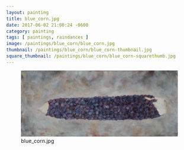 ```yaml
---
layout: painting
title: blue_corn.jpg
date: 2017-06-02 21:00:24 -0600
category: painting
tags: [ paintings, raindances ]
image: /paintings/blue_corn/blue_corn.jpg
thumbnail: /paintings/blue_corn/blue_corn-thumbnail.jpg
square_thumbnail: /paintings/blue_corn/blue_corn-squarethumb.jpg
---
```


<figure class="fullwidth"><img src="/paintings/blue_corn/blue_corn.jpg" alt="A painting titled: blue_corn.jpg by painter Kyle Cunningham" /><figcaption>blue_corn.jpg</figcaption></figure>
